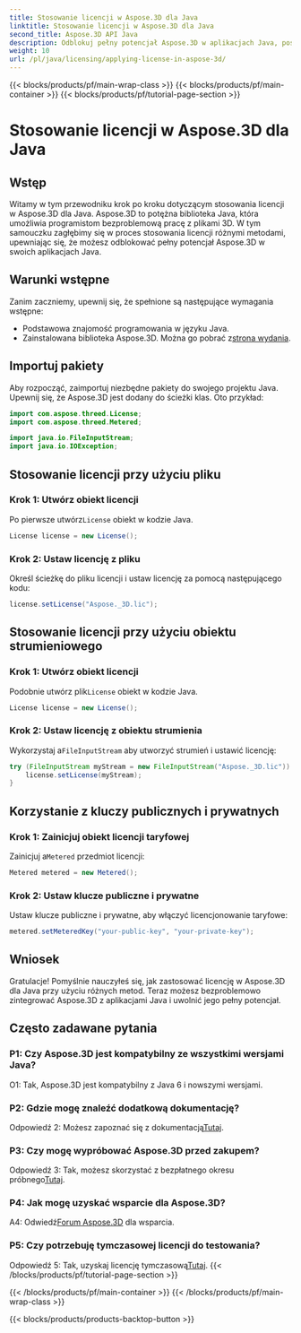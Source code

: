 ```yaml
---
title: Stosowanie licencji w Aspose.3D dla Java
linktitle: Stosowanie licencji w Aspose.3D dla Java
second_title: Aspose.3D API Java
description: Odblokuj pełny potencjał Aspose.3D w aplikacjach Java, postępując zgodnie z naszym obszernym przewodnikiem na temat stosowania licencji.
weight: 10
url: /pl/java/licensing/applying-license-in-aspose-3d/
---
```


{{< blocks/products/pf/main-wrap-class >}}
{{< blocks/products/pf/main-container >}}
{{< blocks/products/pf/tutorial-page-section >}}

# Stosowanie licencji w Aspose.3D dla Java

## Wstęp

Witamy w tym przewodniku krok po kroku dotyczącym stosowania licencji w Aspose.3D dla Java. Aspose.3D to potężna biblioteka Java, która umożliwia programistom bezproblemową pracę z plikami 3D. W tym samouczku zagłębimy się w proces stosowania licencji różnymi metodami, upewniając się, że możesz odblokować pełny potencjał Aspose.3D w swoich aplikacjach Java.

## Warunki wstępne

Zanim zaczniemy, upewnij się, że spełnione są następujące wymagania wstępne:

- Podstawowa znajomość programowania w języku Java.
-  Zainstalowana biblioteka Aspose.3D. Można go pobrać z[strona wydania](https://releases.aspose.com/3d/java/).

## Importuj pakiety

Aby rozpocząć, zaimportuj niezbędne pakiety do swojego projektu Java. Upewnij się, że Aspose.3D jest dodany do ścieżki klas. Oto przykład:

```java
import com.aspose.threed.License;
import com.aspose.threed.Metered;

import java.io.FileInputStream;
import java.io.IOException;
```

## Stosowanie licencji przy użyciu pliku

### Krok 1: Utwórz obiekt licencji

 Po pierwsze utwórz`License` obiekt w kodzie Java.

```java
License license = new License();
```

### Krok 2: Ustaw licencję z pliku

Określ ścieżkę do pliku licencji i ustaw licencję za pomocą następującego kodu:

```java
license.setLicense("Aspose._3D.lic");
```

## Stosowanie licencji przy użyciu obiektu strumieniowego

### Krok 1: Utwórz obiekt licencji

 Podobnie utwórz plik`License` obiekt w kodzie Java.

```java
License license = new License();
```

### Krok 2: Ustaw licencję z obiektu strumienia

 Wykorzystaj a`FileInputStream` aby utworzyć strumień i ustawić licencję:

```java
try (FileInputStream myStream = new FileInputStream("Aspose._3D.lic")) {
    license.setLicense(myStream);
}
```

## Korzystanie z kluczy publicznych i prywatnych

### Krok 1: Zainicjuj obiekt licencji taryfowej

 Zainicjuj a`Metered` przedmiot licencji:

```java
Metered metered = new Metered();
```

### Krok 2: Ustaw klucze publiczne i prywatne

Ustaw klucze publiczne i prywatne, aby włączyć licencjonowanie taryfowe:

```java
metered.setMeteredKey("your-public-key", "your-private-key");
```

## Wniosek

Gratulacje! Pomyślnie nauczyłeś się, jak zastosować licencję w Aspose.3D dla Java przy użyciu różnych metod. Teraz możesz bezproblemowo zintegrować Aspose.3D z aplikacjami Java i uwolnić jego pełny potencjał.

## Często zadawane pytania

### P1: Czy Aspose.3D jest kompatybilny ze wszystkimi wersjami Java?

O1: Tak, Aspose.3D jest kompatybilny z Java 6 i nowszymi wersjami.

### P2: Gdzie mogę znaleźć dodatkową dokumentację?

 Odpowiedź 2: Możesz zapoznać się z dokumentacją[Tutaj](https://reference.aspose.com/3d/java/).

### P3: Czy mogę wypróbować Aspose.3D przed zakupem?

 Odpowiedź 3: Tak, możesz skorzystać z bezpłatnego okresu próbnego[Tutaj](https://releases.aspose.com/).

### P4: Jak mogę uzyskać wsparcie dla Aspose.3D?

 A4: Odwiedź[Forum Aspose.3D](https://forum.aspose.com/c/3d/18) dla wsparcia.

### P5: Czy potrzebuję tymczasowej licencji do testowania?

 Odpowiedź 5: Tak, uzyskaj licencję tymczasową[Tutaj](https://purchase.aspose.com/temporary-license/).
{{< /blocks/products/pf/tutorial-page-section >}}

{{< /blocks/products/pf/main-container >}}
{{< /blocks/products/pf/main-wrap-class >}}

{{< blocks/products/products-backtop-button >}}
